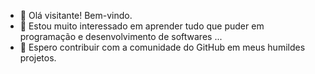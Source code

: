 - 👋 Olá visitante! Bem-vindo.
- 👀 Estou muito interessado em aprender tudo que puder em programação e desenvolvimento de softwares ...
- 💞️ Espero contribuir com a comunidade do GitHub em meus humildes projetos.



